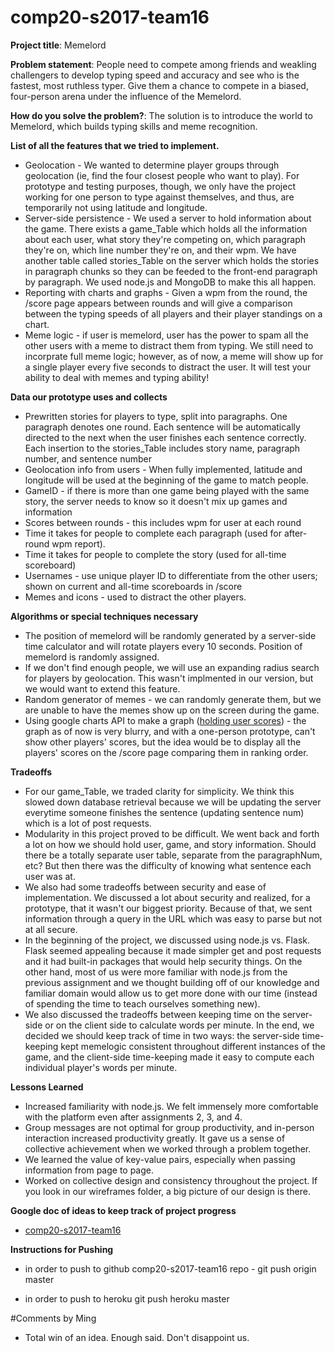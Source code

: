 # comp20-s2017-team16

**Project title**: Memelord

**Problem statement**: People need to compete among friends and weakling challengers to develop typing speed and accuracy and see who is the fastest, most ruthless typer. Give them a chance to compete in a biased, four-person arena under the influence of the Memelord.

**How do you solve the problem?**: The solution is to introduce the world to Memelord, which builds typing skills and meme recognition.

**List of all the features that we tried to implement.**
- Geolocation - We wanted to determine player groups through geolocation (ie, find the four closest people who want to play). For prototype and testing purposes, though, we only have the project working for one person to type against themselves, and thus, are temporarily not using latitude and longitude.
- Server-side persistence - We used a server to hold information about the game. There exists a game_Table which holds all the information about each user, what story they're competing on, which paragraph they're on, which line number they're on, and their wpm. We have another table called stories_Table on the server which holds the stories in paragraph chunks so they can be feeded to the front-end paragraph by paragraph. We used node.js and MongoDB to make this all happen.
- Reporting with charts and graphs - Given a wpm from the round, the /score page appears between rounds and will give a comparison between the typing speeds of all players and their player standings on a chart.
- Meme logic - if user is memelord, user has the power to spam all the other users with a meme to distract them from typing. We still need to incorprate full meme logic; however, as of now, a meme will show up for a single player every five seconds to distract the user. It will test your ability to deal with memes and typing ability!

**Data our prototype uses and collects**
- Prewritten stories for players to type, split into paragraphs. One paragraph denotes one round. Each sentence will be automatically directed to the next when the user finishes each sentence correctly. Each insertion to the stories_Table includes story name, paragraph number, and sentence number
- Geolocation info from users - When fully implemented, latitude and longitude will be used at the beginning of the game to match people.
- GameID - if there is more than one game being played with the same story, the server needs to know so it doesn't mix up games and information
- Scores between rounds - this includes wpm for user at each round
- Time it takes for people to complete each paragraph (used for after-round wpm report).
- Time it takes for people to complete the story (used for all-time scoreboard)
- Usernames - use unique player ID to differentiate from the other users; shown on current and all-time scoreboards in /score
- Memes and icons - used to distract the other players.

**Algorithms or special techniques necessary**
- The position of memelord will be randomly generated by a server-side time calculator and will rotate players every 10 seconds. Position of memelord is randomly assigned.
- If we don't find enough people, we will use an expanding radius search for players by geolocation. This wasn't implmented in our version, but we would want to extend this feature.
- Random generator of memes - we can randomly generate them, but we are unable to have the memes show up on the screen during the game.
- Using google charts API to make a graph ([holding user scores](https://developers.google.com/chart/interactive/docs/quick_start)) - the graph as of now is very blurry, and with a one-person prototype, can't show other players' scores, but the idea would be to display all the players' scores on the /score page comparing them in ranking order.

**Tradeoffs**
- For our game_Table, we traded clarity for simplicity. We think this slowed down database retrieval because we will be updating the server everytime someone finishes the sentence (updating sentence num) which is a lot of post requests.
- Modularity in this project proved to be difficult. We went back and forth a lot on how we should hold user, game, and story information. Should there be a totally separate user table, separate from the paragraphNum, etc? But then there was the difficulty of knowing what sentence each user was at.
- We also had some tradeoffs between security and ease of implementation. We discussed a lot about security and realized, for a prototype, that it wasn't our biggest priority. Because of that, we sent information through a query in the URL which was easy to parse but not at all secure.
- In the beginning of the project, we discussed using node.js vs. Flask. Flask seemed appealing because it made simpler get and post requests and it had built-in packages that would help security things. On the other hand, most of us were more familiar with node.js from the previous assignment and we thought building off of our knowledge and familiar domain would allow us to get more done with our time (instead of spending the time to teach ourselves something new).
- We also discussed the tradeoffs between keeping time on the server-side or on the client side to calculate words per minute. In the end, we decided we should keep track of time in two ways: the server-side time-keeping kept memelogic consistent throughout different instances of the game, and the client-side time-keeping made it easy to compute each individual player's words per minute. 

**Lessons Learned**
- Increased familiarity with node.js. We felt immensely more comfortable with the platform even after assignments 2, 3, and 4. 
- Group messages are not optimal for group productivity, and in-person interaction increased productivity greatly. It gave us a sense of collective achievement when we worked through a problem together. 
- We learned the value of key-value pairs, especially when passing information from page to page. 
- Worked on collective design and consistency throughout the project. If you look in our wireframes folder, a big picture of our design is there.

**Google doc of ideas to keep track of project progress**
- [comp20-s2017-team16](https://docs.google.com/document/d/18OMnvcgBvlVS1rK5fUxWYP8MLUX7bqMWWuFzS2qP-Lo/edit?usp=sharing)

**Instructions for Pushing**
- in order to push to github comp20-s2017-team16 repo -
    git push origin master

- in order to push to heroku
    git push heroku master

#Comments by Ming
* Total win of an idea. Enough said.  Don't disappoint us.
